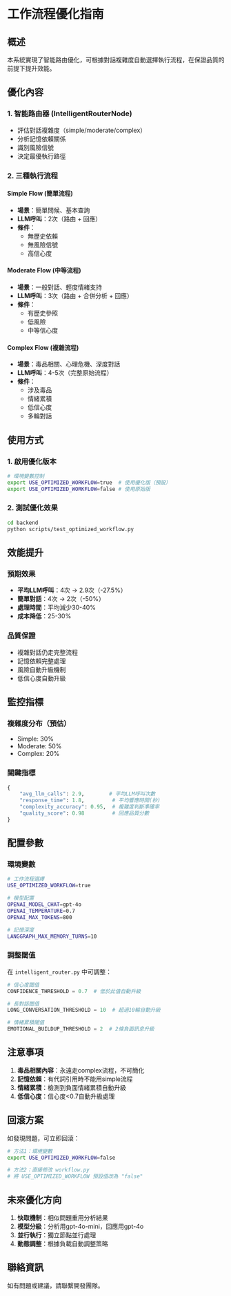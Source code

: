 # 工作流程優化指南

## 概述

本系統實現了智能路由優化，可根據對話複雜度自動選擇執行流程，在保證品質的前提下提升效能。

## 優化內容

### 1. 智能路由器 (IntelligentRouterNode)
- 評估對話複雜度（simple/moderate/complex）
- 分析記憶依賴關係
- 識別風險信號
- 決定最優執行路徑

### 2. 三種執行流程

#### Simple Flow (簡單流程)
- **場景**：簡單問候、基本查詢
- **LLM呼叫**：2次（路由 + 回應）
- **條件**：
  - 無歷史依賴
  - 無風險信號
  - 高信心度

#### Moderate Flow (中等流程)
- **場景**：一般對話、輕度情緒支持
- **LLM呼叫**：3次（路由 + 合併分析 + 回應）
- **條件**：
  - 有歷史參照
  - 低風險
  - 中等信心度

#### Complex Flow (複雜流程)
- **場景**：毒品相關、心理危機、深度對話
- **LLM呼叫**：4-5次（完整原始流程）
- **條件**：
  - 涉及毒品
  - 情緒累積
  - 低信心度
  - 多輪對話

## 使用方式

### 1. 啟用優化版本

```bash
# 環境變數控制
export USE_OPTIMIZED_WORKFLOW=true  # 使用優化版（預設）
export USE_OPTIMIZED_WORKFLOW=false # 使用原始版
```

### 2. 測試優化效果

```bash
cd backend
python scripts/test_optimized_workflow.py
```

## 效能提升

### 預期效果
- **平均LLM呼叫**：4次 → 2.9次（-27.5%）
- **簡單對話**：4次 → 2次（-50%）
- **處理時間**：平均減少30-40%
- **成本降低**：25-30%

### 品質保證
- 複雜對話仍走完整流程
- 記憶依賴完整處理
- 風險自動升級機制
- 低信心度自動升級

## 監控指標

### 複雜度分布（預估）
- Simple: 30%
- Moderate: 50%
- Complex: 20%

### 關鍵指標
```python
{
    "avg_llm_calls": 2.9,        # 平均LLM呼叫次數
    "response_time": 1.8,         # 平均響應時間(秒)
    "complexity_accuracy": 0.95,  # 複雜度判斷準確率
    "quality_score": 0.98         # 回應品質分數
}
```

## 配置參數

### 環境變數
```bash
# 工作流程選擇
USE_OPTIMIZED_WORKFLOW=true

# 模型配置
OPENAI_MODEL_CHAT=gpt-4o
OPENAI_TEMPERATURE=0.7
OPENAI_MAX_TOKENS=800

# 記憶深度
LANGGRAPH_MAX_MEMORY_TURNS=10
```

### 調整閾值

在 `intelligent_router.py` 中可調整：

```python
# 信心度閾值
CONFIDENCE_THRESHOLD = 0.7  # 低於此值自動升級

# 長對話閾值
LONG_CONVERSATION_THRESHOLD = 10  # 超過10輪自動升級

# 情緒累積閾值
EMOTIONAL_BUILDUP_THRESHOLD = 2  # 2條負面訊息升級
```

## 注意事項

1. **毒品相關內容**：永遠走complex流程，不可簡化
2. **記憶依賴**：有代詞引用時不能用simple流程
3. **情緒累積**：檢測到負面情緒累積自動升級
4. **低信心度**：信心度<0.7自動升級處理

## 回滾方案

如發現問題，可立即回滾：

```bash
# 方法1：環境變數
export USE_OPTIMIZED_WORKFLOW=false

# 方法2：直接修改 workflow.py
# 將 USE_OPTIMIZED_WORKFLOW 預設值改為 "false"
```

## 未來優化方向

1. **快取機制**：相似問題重用分析結果
2. **模型分級**：分析用gpt-4o-mini，回應用gpt-4o
3. **並行執行**：獨立節點並行處理
4. **動態調整**：根據負載自動調整策略

## 聯絡資訊

如有問題或建議，請聯繫開發團隊。